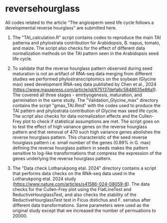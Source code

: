 # reversehourglass
All codes related to the article "The angiosperm seed life cycle follows a developmental reverse hourglass" are submitted here. 

1. The "TAI_calculation.R" script contains codes to reproduce the main TAI patterna and phylostrata contribution for Arabidopsis, B. napus, tomato, and maize. The script also checks for the effect of different data normalization methods on the TAI pattern seen in the Arabidopsis seed life cycle.

2. To validate that the reverse hourglass pattern observed during seed maturation is not an artifact of RNA-seq data merging from different studies we performed phylostranscriptomics on the soybean (Glycine max) seed development RNA-seq data published by Chen et al., 2024 (https://www.maxapress.com/article/id/675137defa6c5848635e86a1). The covered all three stages - emrbyogenesis, maturation, and germination in the same study. The "Validation_Glycine_max" directory contains the script "gmax_TAI.Rmd" with the codes used to produce the TAI pattern and phylostrata contribution of Glycine max seed life cycle. The script also checks for data normalization effects and the Cullen-Frey plot to check if statistical assumptions are met. The script goes on to test the effect of high variance genes on the reverse hourglass pattern and that removal of 470 such high variance genes abolishes the reverse hourglass pattern. This characteristic of the seed reverse hourglass pattern i.e. small number of the genes (0.89% in G. max) defining the reverse hourglass pattern in seeds makes the pattern sensitive to log-like transformations that compress the expression of the genes underlying the reverse hourglass pattern.
3. The "Data check Lotharukpong etal. 2024" directory contains a script that performs data checks on the RNA-seq data used in the Lotharukpong etal. 2024 study (https://www.nature.com/articles/s41586-024-08059-8). The data checks for the Cullen-Frey plot using the FlatLineTest and ReductiveHourglassTest, and also checks the stability of the ReductiveHourglassTest test in Ficus distichus and F. serratus after different data transformations. Same parameters were used as the original study except that we increased the number of permuations to 20000.
